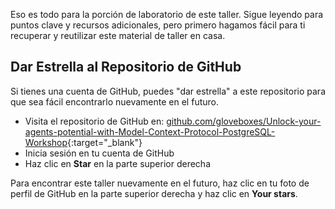 Eso es todo para la porción de laboratorio de este taller. Sigue leyendo para puntos clave y recursos adicionales, pero primero hagamos fácil para ti recuperar y reutilizar este material de taller en casa.

## Dar Estrella al Repositorio de GitHub

Si tienes una cuenta de GitHub, puedes "dar estrella" a este repositorio para que sea fácil encontrarlo nuevamente en el futuro.

* Visita el repositorio de GitHub en: [github.com/gloveboxes/Unlock-your-agents-potential-with-Model-Context-Protocol-PostgreSQL-Workshop](https://github.com/gloveboxes/Unlock-your-agents-potential-with-Model-Context-Protocol-PostgreSQL-Workshop){:target="_blank"}
* Inicia sesión en tu cuenta de GitHub
* Haz clic en **Star** en la parte superior derecha

Para encontrar este taller nuevamente en el futuro, haz clic en tu foto de perfil de GitHub en la parte superior derecha y haz clic en **Your stars**.
